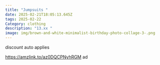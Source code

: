 ```yaml
---
title: "Jumpsuits "
date: 2025-02-21T18:05:13.645Z
tags: 2025-02-22
Category: clothing
description: "13.xx "
image: img/brown-and-white-minimalist-birthday-photo-collage-3-.png
---
```

discount auto applies

  https://amzlink.to/az0DQCPNyhRGM ad